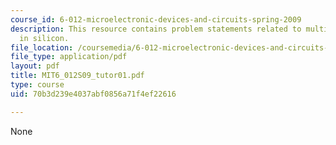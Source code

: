 ```yaml
---
course_id: 6-012-microelectronic-devices-and-circuits-spring-2009
description: This resource contains problem statements related to multiple dopants
  in silicon.
file_location: /coursemedia/6-012-microelectronic-devices-and-circuits-spring-2009/70b3d239e4037abf0856a71f4ef22616_MIT6_012S09_tutor01.pdf
file_type: application/pdf
layout: pdf
title: MIT6_012S09_tutor01.pdf
type: course
uid: 70b3d239e4037abf0856a71f4ef22616

---
```

None